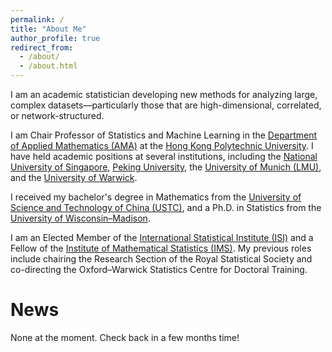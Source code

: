 ```yaml
---
permalink: /
title: "About Me"
author_profile: true
redirect_from: 
  - /about/
  - /about.html
---
```


I am an academic statistician developing new methods for analyzing large, complex datasets—particularly those that are high-dimensional, correlated, or network-structured.

I am Chair Professor of Statistics and Machine Learning in the [Department of Applied Mathematics (AMA)](https://www.polyu.edu.hk/ama/) at the [Hong Kong Polytechnic University](https://www.polyu.edu.hk/). I have held academic positions at several institutions, including the [National University of Singapore](https://www.nus.edu.sg/), [Peking University](https://www.pku.edu.cn/), the [University of Munich (LMU)](https://www.en.uni-muenchen.de/), and the [University of Warwick](https://warwick.ac.uk/).


I received my bachelor's degree in Mathematics from the [University of Science and Technology of China (USTC)](https://math.ustc.edu.cn/), and a Ph.D. in Statistics from the [University of Wisconsin–Madison](https://stat.wisc.edu/).

I am an Elected Member of the [International Statistical Institute (ISI)](https://isi-web.org/) and a Fellow of the [Institute of Mathematical Statistics (IMS)](https://imstat.org/). My previous roles include chairing the Research Section of the Royal Statistical Society and co-directing the Oxford–Warwick Statistics Centre for Doctoral Training.


News
======
None at the moment. Check back in a few months time!
